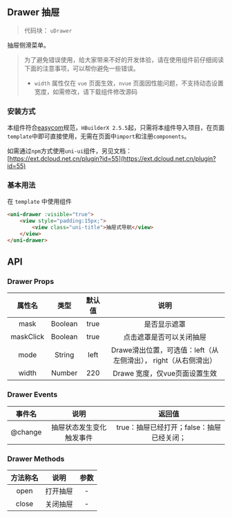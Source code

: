 

## Drawer 抽屉
> 代码块： `uDrawer`


抽屉侧滑菜单。

> 为了避免错误使用，给大家带来不好的开发体验，请在使用组件前仔细阅读下面的注意事项，可以帮你避免一些错误。
> - `width` 属性仅在 `vue` 页面生效，`nvue` 页面因性能问题，不支持动态设置宽度，如需修改，请下载组件修改源码


### 安装方式

本组件符合[easycom](https://uniapp.dcloud.io/collocation/pages?id=easycom)规范，`HBuilderX 2.5.5`起，只需将本组件导入项目，在页面`template`中即可直接使用，无需在页面中`import`和注册`components`。

如需通过`npm`方式使用`uni-ui`组件，另见文档：[https://ext.dcloud.net.cn/plugin?id=55](https://ext.dcloud.net.cn/plugin?id=55)

### 基本用法


在 ``template`` 中使用组件

```html
<uni-drawer :visible="true">
    <view style="padding:15px;">
        <view class="uni-title">抽屉式导航</view>
    </view>
</uni-drawer>
```

## API

### Drawer Props

|属性名			|类型	|默认值	|说明															|
|:-:			|:-:	|:-:	|:-:															|
|mask			|Boolean|true	|是否显示遮罩													|
|maskClick		|Boolean|true	|点击遮罩是否可以关闭抽屉										|
|mode			|String	|left	|Drawe滑出位置，可选值：left（从左侧滑出）， right（从右侧滑出）|
|width			|Number	|220	|Drawe 宽度，仅vue页面设置生效									|




### Drawer Events

|事件名	|说明				|返回值	|
|:-:		|:-:				|:-:	|
|@change|抽屉状态发生变化触发事件	|true：抽屉已经打开；false：抽屉已经关闭；	|

### Drawer Methods

|方法称名	|说明		|参数|
|:-:		|:-:		|:-:|
|open		|打开抽屉	|-|
|close	|关闭抽屉	|-|


